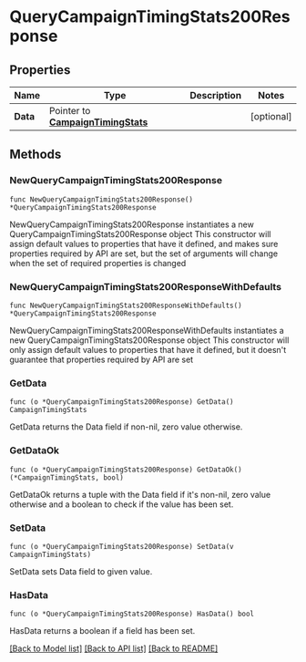 # QueryCampaignTimingStats200Response

## Properties

Name | Type | Description | Notes
------------ | ------------- | ------------- | -------------
**Data** | Pointer to [**CampaignTimingStats**](CampaignTimingStats.md) |  | [optional] 

## Methods

### NewQueryCampaignTimingStats200Response

`func NewQueryCampaignTimingStats200Response() *QueryCampaignTimingStats200Response`

NewQueryCampaignTimingStats200Response instantiates a new QueryCampaignTimingStats200Response object
This constructor will assign default values to properties that have it defined,
and makes sure properties required by API are set, but the set of arguments
will change when the set of required properties is changed

### NewQueryCampaignTimingStats200ResponseWithDefaults

`func NewQueryCampaignTimingStats200ResponseWithDefaults() *QueryCampaignTimingStats200Response`

NewQueryCampaignTimingStats200ResponseWithDefaults instantiates a new QueryCampaignTimingStats200Response object
This constructor will only assign default values to properties that have it defined,
but it doesn't guarantee that properties required by API are set

### GetData

`func (o *QueryCampaignTimingStats200Response) GetData() CampaignTimingStats`

GetData returns the Data field if non-nil, zero value otherwise.

### GetDataOk

`func (o *QueryCampaignTimingStats200Response) GetDataOk() (*CampaignTimingStats, bool)`

GetDataOk returns a tuple with the Data field if it's non-nil, zero value otherwise
and a boolean to check if the value has been set.

### SetData

`func (o *QueryCampaignTimingStats200Response) SetData(v CampaignTimingStats)`

SetData sets Data field to given value.

### HasData

`func (o *QueryCampaignTimingStats200Response) HasData() bool`

HasData returns a boolean if a field has been set.


[[Back to Model list]](../README.md#documentation-for-models) [[Back to API list]](../README.md#documentation-for-api-endpoints) [[Back to README]](../README.md)


